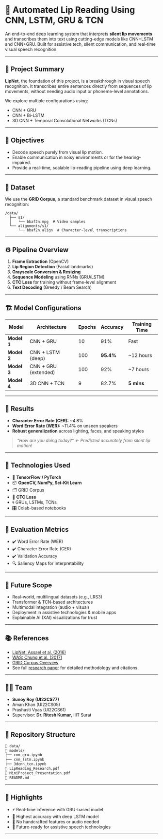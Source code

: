 # 👄 Automated Lip Reading Using CNN, LSTM, GRU & TCN

An end-to-end deep learning system that interprets **silent lip movements** and transcribes them into text using cutting-edge models like CNN+LSTM and CNN+GRU. Built for assistive tech, silent communication, and real-time visual speech recognition.

---

## 🧠 Project Summary

**LipNet**, the foundation of this project, is a breakthrough in visual speech recognition. It transcribes entire sentences directly from sequences of lip movements, without needing audio input or phoneme-level annotations.

We explore multiple configurations using:

* CNN + GRU
* CNN + Bi-LSTM
* 3D CNN + Temporal Convolutional Networks (TCNs)

---

## 🎯 Objectives

* Decode speech purely from visual lip motion.
* Enable communication in noisy environments or for the hearing-impaired.
* Provide a real-time, scalable lip-reading pipeline using deep learning.

---

## 📁 Dataset

We use the **GRID Corpus**, a standard benchmark dataset in visual speech recognition:

```
/data/
  ├── s1/
  │   └── bbaf2n.mpg  # Video samples
  └── alignments/s1/
      └── bbaf2n.align  # Character-level transcriptions
```

---

## ⚙️ Pipeline Overview

1. **Frame Extraction** (OpenCV)
2. **Lip Region Detection** (Facial landmarks)
3. **Grayscale Conversion & Resizing**
4. **Sequence Modeling** using RNNs (GRU/LSTM)
5. **CTC Loss** for training without frame-level alignment
6. **Text Decoding** (Greedy / Beam Search)

---

## 🏗️ Model Configurations

| Model       | Architecture         | Epochs | Accuracy  | Training Time |
| ----------- | -------------------- | ------ | --------- | ------------- |
| **Model 1** | CNN + GRU            | 10     | 91%       | Fast          |
| **Model 2** | CNN + LSTM (deep)    | 100    | **95.4%** | \~12 hours    |
| **Model 3** | CNN + GRU (extended) | 100    | 92%       | \~7 hours     |
| **Model 4** | 3D CNN + TCN         | 9      | 82.7%     | **5 mins**    |

---

## 🧪 Results

* **Character Error Rate (CER):** \~4.8%
* **Word Error Rate (WER):** \~11.4% on unseen speakers
* **Robust generalization** across lighting, faces, and speaking styles

> *“How are you doing today?” ← Predicted accurately from silent lip motion!*

---

## 🧰 Technologies Used

* 🧠 **TensorFlow / PyTorch**
* 📦 **OpenCV, NumPy, Sci-Kit Learn**
* 🗂️ GRID Corpus
* 🧪 **CTC Loss**
* 🌀 GRUs, LSTMs, TCNs
* 🎛️ Colab-based notebooks

---

## 🧪 Evaluation Metrics

* ✔️ Word Error Rate (WER)
* ✔️ Character Error Rate (CER)
* ✔️ Validation Accuracy
* 🔍 Saliency Maps for interpretability

---

## 🚀 Future Scope

* Real-world, multilingual datasets (e.g., LRS3)
* Transformer & TCN-based architectures
* Multimodal integration (audio + visual)
* Deployment in assistive technologies & mobile apps
* Explainable AI (XAI) visualizations for trust

---

## 📚 References

* [LipNet: Assael et al. (2016)](https://arxiv.org/abs/1611.01599)
* [WAS: Chung et al. (2017)](https://ieeexplore.ieee.org/document/8063416)
* [GRID Corpus Overview](http://spandh.dcs.shef.ac.uk/gridcorpus/)
* See full [research paper](./LipReading_Research.pdf) for detailed methodology and citations.

---

## 👨‍🏫 Team

* **Sunoy Roy (UI22CS77)**
* Aman Khan (UI22CS05)
* Prashasti Vyas (UI22CS61)
* Supervisor: **Dr. Ritesh Kumar**, IIIT Surat

---

## 📂 Repository Structure

```bash
📁 data/
📁 models/
├── cnn_gru.ipynb
├── cnn_lstm.ipynb
├── 3dcnn_tcn.ipynb
📄 LipReading_Research.pdf
📄 MiniProject_Presentation.pdf
📄 README.md
```

---

## 🌟 Highlights

* ⚡ Real-time inference with GRU-based model
* 🎯 Highest accuracy with deep LSTM model
* 🧠 No handcrafted features or audio needed
* 💬 Future-ready for assistive speech technologies

---

